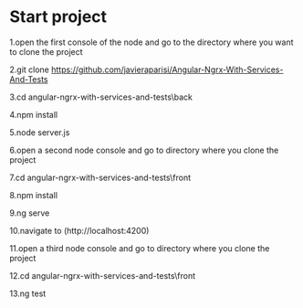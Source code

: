 # Start project

1.open the first console of the node and go to the directory where you want to clone the project

2.git clone https://github.com/javieraparisi/Angular-Ngrx-With-Services-And-Tests

3.cd angular-ngrx-with-services-and-tests\back

4.npm install

5.node server.js

6.open a second node console and go to directory where you clone the project

7.cd angular-ngrx-with-services-and-tests\front

8.npm install

9.ng serve

10.navigate to (http://localhost:4200)

11.open a third node console and go to directory where you clone the project

12.cd angular-ngrx-with-services-and-tests\front

13.ng test